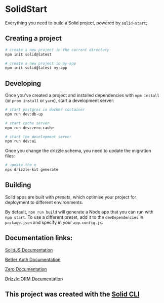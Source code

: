# SolidStart

Everything you need to build a Solid project, powered by [`solid-start`](https://start.solidjs.com);

## Creating a project

```bash
# create a new project in the current directory
npm init solid@latest

# create a new project in my-app
npm init solid@latest my-app
```

## Developing

Once you've created a project and installed dependencies with `npm install` (or `pnpm install` or `yarn`), start a development server:

```bash
# start postgres in docker container
npm run dev:db-up

# start cache server
npm run dev:zero-cache

# start the development server
npm run dev:ui
```

Once you change the drizzle schema, you need to update the migration files:

```bash
# update the m
npx drizzle-kit generate
```

## Building

Solid apps are built with _presets_, which optimise your project for deployment to different environments.

By default, `npm run build` will generate a Node app that you can run with `npm start`. To use a different preset, add it to the `devDependencies` in `package.json` and specify in your `app.config.js`.

## Documentation links:

[SolidJS Documentation](https://docs.solidjs.com/)

[Better Auth Documentation](https://www.better-auth.com/docs/introduction)

[Zero Documentation](https://zero.rocicorp.dev/docs/introduction)

[Drizzle ORM Documentation](https://orm.drizzle.team/docs/get-started)

## This project was created with the [Solid CLI](https://solid-cli.netlify.app)
